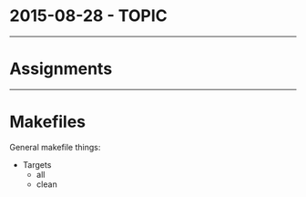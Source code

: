 2015-08-28 - TOPIC
==================

--------------------------------------------------------------------------------

# Assignments

--------------------------------------------------------------------------------

# Makefiles

General makefile things:

- Targets
    - all
    - clean

